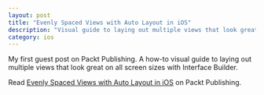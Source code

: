 ```yaml
---
layout: post
title: "Evenly Spaced Views with Auto Layout in iOS"
description: "Visual guide to laying out multiple views that look great on all screen sizes with Interface Builder."
category: ios
---
```


My first guest post on Packt Publishing. A how-to visual guide to laying out multiple views that look great on all screen sizes with Interface Builder.

Read [Evenly Spaced Views with Auto Layout in iOS](https://www.packtpub.com/books/content/evenly-spaced-views-auto-layout-ios) on Packt Publishing.
